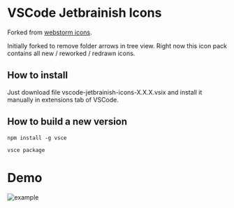 # VSCode Jetbrainish Icons

Forked from [webstorm icons](https://github.com/pmsandhu/webstorm-icons).

Initially forked to remove folder arrows in tree view. Right now this icon pack contains all new / reworked / redrawn icons.

## How to install

Just download file vscode-jetbrainish-icons-X.X.X.vsix and install it manually in extensions tab of VSCode.

## How to build a new version

`npm install -g vsce`

`vsce package`

# Demo

![example](https://media.giphy.com/media/VEz21fF555rjN5q9bd/giphy.gif)
